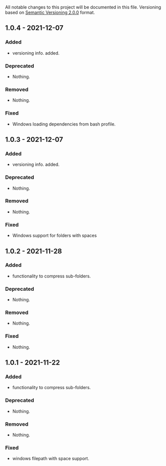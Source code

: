 All notable changes to this project will be documented in this file.
Versioning based on [Semantic Versioning 2.0.0](http://semver.org/) format.


## 1.0.4 - 2021-12-07

### Added
- versioning info. added.

### Deprecated
- Nothing.

### Removed
- Nothing.

### Fixed
- Windows loading dependencies from bash profile.


## 1.0.3 - 2021-12-07

### Added
- versioning info. added.

### Deprecated
- Nothing.

### Removed
- Nothing.

### Fixed
- Windows support for folders with spaces


## 1.0.2 - 2021-11-28

### Added
- functionality to compress sub-folders.

### Deprecated
- Nothing.

### Removed
- Nothing.

### Fixed
- Nothing.


## 1.0.1 - 2021-11-22

### Added
- functionality to compress sub-folders.

### Deprecated
- Nothing.

### Removed
- Nothing.

### Fixed
- windows filepath with space support.